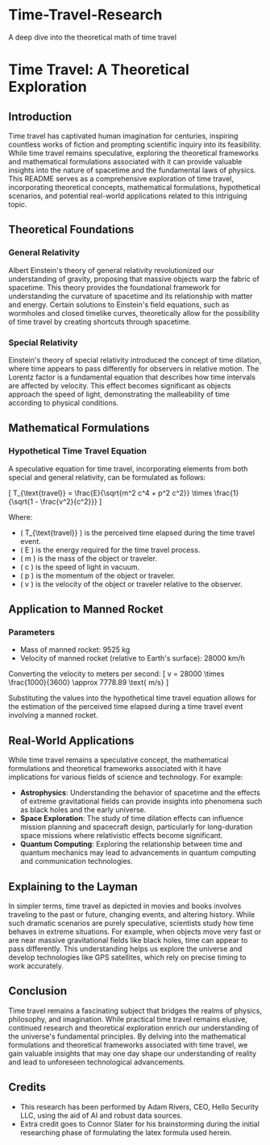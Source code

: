 # Time-Travel-Research
A deep dive into the theoretical math of time travel

# Time Travel: A Theoretical Exploration

## Introduction

Time travel has captivated human imagination for centuries, inspiring countless works of fiction and prompting scientific inquiry into its feasibility. While time travel remains speculative, exploring the theoretical frameworks and mathematical formulations associated with it can provide valuable insights into the nature of spacetime and the fundamental laws of physics. This README serves as a comprehensive exploration of time travel, incorporating theoretical concepts, mathematical formulations, hypothetical scenarios, and potential real-world applications related to this intriguing topic.

## Theoretical Foundations

### General Relativity

Albert Einstein's theory of general relativity revolutionized our understanding of gravity, proposing that massive objects warp the fabric of spacetime. This theory provides the foundational framework for understanding the curvature of spacetime and its relationship with matter and energy. Certain solutions to Einstein's field equations, such as wormholes and closed timelike curves, theoretically allow for the possibility of time travel by creating shortcuts through spacetime.

### Special Relativity

Einstein's theory of special relativity introduced the concept of time dilation, where time appears to pass differently for observers in relative motion. The Lorentz factor is a fundamental equation that describes how time intervals are affected by velocity. This effect becomes significant as objects approach the speed of light, demonstrating the malleability of time according to physical conditions.

## Mathematical Formulations

### Hypothetical Time Travel Equation

A speculative equation for time travel, incorporating elements from both special and general relativity, can be formulated as follows:

\[ T_{\text{travel}} = \frac{E}{\sqrt{m^2 c^4 + p^2 c^2}} \times \frac{1}{\sqrt{1 - \frac{v^2}{c^2}}} \]

Where:
- \( T_{\text{travel}} \) is the perceived time elapsed during the time travel event.
- \( E \) is the energy required for the time travel process.
- \( m \) is the mass of the object or traveler.
- \( c \) is the speed of light in vacuum.
- \( p \) is the momentum of the object or traveler.
- \( v \) is the velocity of the object or traveler relative to the observer.

## Application to Manned Rocket

### Parameters
- Mass of manned rocket: 9525 kg
- Velocity of manned rocket (relative to Earth's surface): 28000 km/h

Converting the velocity to meters per second:
\[ v = 28000 \times \frac{1000}{3600} \approx 7778.89 \text{ m/s} \]

Substituting the values into the hypothetical time travel equation allows for the estimation of the perceived time elapsed during a time travel event involving a manned rocket.

## Real-World Applications

While time travel remains a speculative concept, the mathematical formulations and theoretical frameworks associated with it have implications for various fields of science and technology. For example:
- **Astrophysics**: Understanding the behavior of spacetime and the effects of extreme gravitational fields can provide insights into phenomena such as black holes and the early universe.
- **Space Exploration**: The study of time dilation effects can influence mission planning and spacecraft design, particularly for long-duration space missions where relativistic effects become significant.
- **Quantum Computing**: Exploring the relationship between time and quantum mechanics may lead to advancements in quantum computing and communication technologies.

## Explaining to the Layman

In simpler terms, time travel as depicted in movies and books involves traveling to the past or future, changing events, and altering history. While such dramatic scenarios are purely speculative, scientists study how time behaves in extreme situations. For example, when objects move very fast or are near massive gravitational fields like black holes, time can appear to pass differently. This understanding helps us explore the universe and develop technologies like GPS satellites, which rely on precise timing to work accurately.

## Conclusion

Time travel remains a fascinating subject that bridges the realms of physics, philosophy, and imagination. While practical time travel remains elusive, continued research and theoretical exploration enrich our understanding of the universe's fundamental principles. By delving into the mathematical formulations and theoretical frameworks associated with time travel, we gain valuable insights that may one day shape our understanding of reality and lead to unforeseen technological advancements.

## Credits 

- This research has been performed by Adam Rivers, CEO, Hello Security LLC, using the aid of AI and robust data sources.
- Extra credit goes to Connor Slater for his brainstorming during the initial researching phase of formulating the latex formula used herein.  
